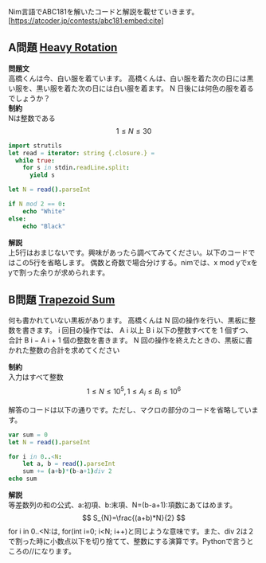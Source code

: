 <script async src="https://cdnjs.cloudflare.com/ajax/libs/mathjax/2.7.0/MathJax.js?config=TeX-AMS_CHTML"></script>
<script type="text/x-mathjax-config">
 MathJax.Hub.Config({
 tex2jax: {
 inlineMath: [["\\(","\\)"] ],
 displayMath: [ ['$$','$$'], ["\\[","\\]"] ]
 }
 });
</script>
Nim言語でABC181を解いたコードと解説を載せていきます。  
[https://atcoder.jp/contests/abc181:embed:cite]  
## A問題 [Heavy Rotation](https://atcoder.jp/contests/abc181/tasks/abc181_a)  

**問題文**  
高橋くんは今、白い服を着ています。
高橋くんは、白い服を着た次の日には黒い服を、黒い服を着た次の日には白い服を着ます。
N 日後には何色の服を着るでしょうか？  
**制約**  
Nは整数である  
$$1\leq N \leq 30$$  

```nim
import strutils
let read = iterator: string {.closure.} =
  while true:
    for s in stdin.readLine.split:
      yield s

let N = read().parseInt

if N mod 2 == 0:
    echo "White"
else:
    echo "Black"
```
**解説**  
上5行はおまじないです。興味があったら調べてみてください。以下のコードではこの5行を省略します。
偶数と奇数で場合分けする。nimでは、x mod yでxをyで割った余りが求められます。

## B問題 [Trapezoid Sum](https://atcoder.jp/contests/abc181/tasks/abc181_b)  
何も書かれていない黒板があります。 高橋くんは 
N
 回の操作を行い、黒板に整数を書きます。
i
 回目の操作では、 
A
i
 以上 
B
i
 以下の整数すべてを 
1
 個ずつ、合計 
B
i
−
A
i
+
1
 個の整数を書きます。
N
 回の操作を終えたときの、黒板に書かれた整数の合計を求めてください  

**制約**  
入力はすべて整数  
$$1\leq N \leq 10^5, 1\leq A_i \leq B_i \leq 10^6 $$

解答のコードは以下の通りです。ただし、マクロの部分のコードを省略しています。  
```nim
var sum = 0
let N = read().parseInt

for i in 0..<N:
    let a, b = read().parseInt
    sum += (a+b)*(b-a+1)div 2
echo sum
```
**解説**  
等差数列の和の公式、a:初項、b:末項、N=(b-a+1):項数にあてはめます。  
$$ S_{N}=\frac{(a+b)*N}{2} $$
for i in 0..<N:は, for(int i=0; i<N; i++)と同じような意味です。また、div 2は２で割った時に小数点以下を切り捨てて、整数にする演算です。Pythonで言うところの//になります。



